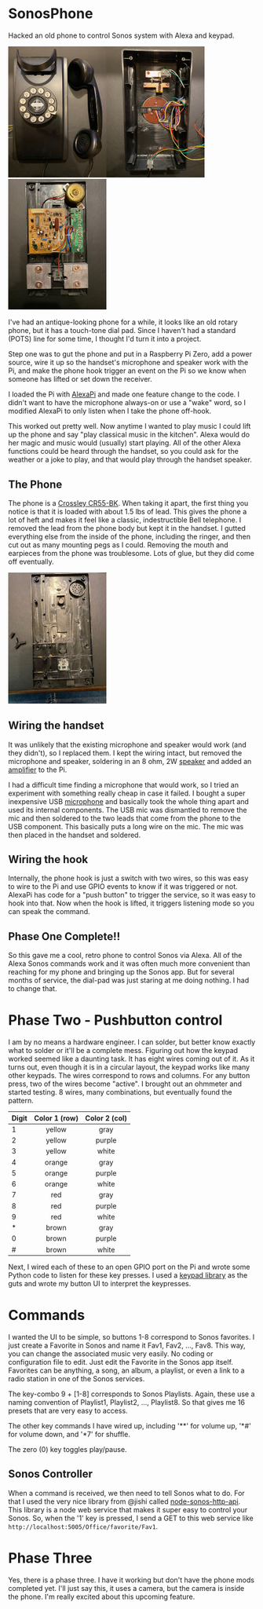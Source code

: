 # SonosPhone
Hacked an old phone to control Sonos system with Alexa and keypad.

<img src="IMG_0853.jpeg" width="200"/><img src="IMG_0852.jpeg" width="200"/><img src="IMG_0849.jpeg" width="200"/>

I've had an antique-looking phone for a while, it looks like an old rotary phone, but it has a touch-tone dial pad. Since I haven't had a standard (POTS) line for some time, I thought I'd turn it into a project.

Step one was to gut the phone and put in a Raspberry Pi Zero, add a power source, wire it up so the handset's microphone and speaker work with the Pi, and make the phone hook trigger an event on the Pi so we know when someone has lifted or set down the receiver.

I loaded the Pi with [AlexaPi](https://github.com/alexa-pi/AlexaPi) and made one feature change to the code. I didn't want to have the microphone always-on or use a "wake" word, so I modified AlexaPi to only listen when I take the phone off-hook. 

This worked out pretty well. Now anytime I wanted to play music I could lift up the phone and say "play classical music in the kitchen". Alexa would do her magic and music would (usually) start playing. All of the other Alexa functions could be heard through the handset, so you could ask for the weather or a joke to play, and that would play through the handset speaker.

## The Phone
The phone is a [Crossley CR55-BK](http://www.crosleyradio.com/telephones/product-details?productkey=CR55&model=CR55-BK). When taking it apart, the first thing you notice is that it is loaded with about 1.5 lbs of lead. This gives the phone a lot of heft and makes it feel like a classic, indestructible Bell telephone. I removed the lead from the phone body but kept it in the handset. I gutted everything else from the inside of the phone, including the ringer, and then cut out as many mounting pegs as I could. Removing the mouth and earpieces from the phone was troublesome. Lots of glue, but they did come off eventually. 

<img src="IMG_0863.jpeg" width="200"/>

## Wiring the handset
It was unlikely that the existing microphone and speaker would work (and they didn't), so I replaced them. I kept the wiring intact, but removed the microphone and speaker, soldering in an 8 ohm, 2W [speaker](https://www.amazon.com/gp/product/B0177ABRQ6/ref=ppx_yo_dt_b_search_asin_title?ie=UTF8&psc=1) and added an [amplifier](https://www.amazon.com/gp/product/B00PY2YSI4/ref=ppx_yo_dt_b_search_asin_title?ie=UTF8&psc=1) to the Pi.

I had a difficult time finding a microphone that would work, so I tried an experiment with something really cheap in case it failed. I bought a super inexpensive USB [microphone](https://www.amazon.com/gp/product/B077ZBHPJG/ref=ppx_yo_dt_b_search_asin_title?ie=UTF8&psc=1) and basically took the whole thing apart and used its internal components. The USB mic was dismantled to remove the mic and then soldered to the two leads that come from the phone to the USB component. This basically puts a long wire on the mic. The mic was then placed in the handset and soldered.

## Wiring the hook
Internally, the phone hook is just a switch with two wires, so this was easy to wire to the Pi and use GPIO events to know if it was triggered or not. AlexaPi has code for a "push button" to trigger the service, so it was easy to hook into that. Now when the hook is lifted, it triggers listening mode so you can speak the command.


## Phase One Complete!!

So this gave me a cool, retro phone to control Sonos via Alexa. All of the Alexa Sonos commands work and it was often much more convenient than reaching for my phone and bringing up the Sonos app. But for several months of service, the dial-pad was just staring at me doing nothing. I had to change that.

# Phase Two - Pushbutton control

I am by no means a hardware engineer. I can solder, but better know exactly what to solder or it'll be a complete mess. Figuring out how the keypad worked seemed like a daunting task. It has eight wires coming out of it. As it turns out, even though it is in a circular layout, the keypad works like many other keypads. The wires correspond to rows and columns. For any button press, two of the wires become "active". I brought out an ohmmeter and started testing. 8 wires, many combinations, but eventually found the pattern.

| Digit        | Color 1 (row)          | Color 2 (col)  |
| ------------- |:-------------:|:-----:|
| 1 | yellow | gray  |
| 2 | yellow | purple|
| 3 | yellow | white|
| 4 | orange | gray |
| 5 | orange | purple |
| 6 | orange | white |
| 7 | red | gray |
| 8 | red | purple |
| 9 | red | white |
| * | brown | gray |
| 0 | brown | purple |
| # | brown | white |

Next, I wired each of these to an open GPIO port on the Pi and wrote some Python code to listen for these key presses. I used a [keypad library](https://github.com/rainierez/MatrixKeypad_Python) as the guts and wrote my button UI to interpret the keypresses. 

# Commands

I wanted the UI to be simple, so buttons 1-8 correspond to Sonos favorites. I just create a Favorite in Sonos and name it Fav1, Fav2, ..., Fav8. This way, you can change the associated music very easily. No coding or configuration file to edit. Just edit the Favorite in the Sonos app itself. Favorites can be anything, a song, an album, a playlist, or even a link to a radio station in one of the Sonos services.

The key-combo 9 + [1-8] corresponds to Sonos Playlists. Again, these use a naming convention of Playlist1, Playlist2, ..., Playlist8. So that gives me 16 presets that are very easy to access. 

The other key commands I have wired up, including '**' for volume up, '*#' for volume down, and '*7' for shuffle.

The zero (0) key toggles play/pause.


## Sonos Controller

When a command is received, we then need to tell Sonos what to do. For that I used the very nice library from @jishi called [node-sonos-http-api](https://github.com/jishi/node-sonos-http-api). This library is a node web service that makes it super easy to control your Sonos. So, when the '1' key is pressed, I send a GET to this web service like `http://localhost:5005/Office/favorite/Fav1`. 


# Phase Three

Yes, there is a phase three. I have it working but don't have the phone mods completed yet. I'll just say this, it uses a camera, but the camera is inside the phone. I'm really excited about this upcoming feature.
